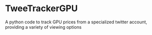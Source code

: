# TweeTrackerGPU
A python code to track GPU prices from a specialized twitter account, providing a variety of viewing options
